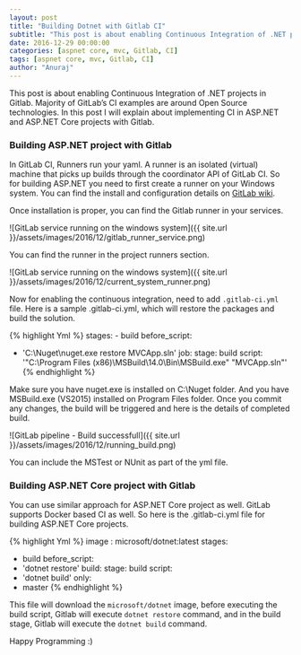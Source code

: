 ```yaml
---
layout: post
title: "Building Dotnet with Gitlab CI"
subtitle: "This post is about enabling Continuous Integration of .NET projects in Gitlab. Majority of GitLab’s CI examples are around Open Source technologies. In this post I will explain about implementing CI in ASP.NET and ASP.NET Core projects with Gitlab."
date: 2016-12-29 00:00:00
categories: [aspnet core, mvc, Gitlab, CI]
tags: [aspnet core, mvc, Gitlab, CI]
author: "Anuraj"
---
```

This post is about enabling Continuous Integration of .NET projects in Gitlab. Majority of GitLab’s CI examples are around Open Source technologies. In this post I will explain about implementing CI in ASP.NET and ASP.NET Core projects with Gitlab.

### Building ASP.NET project with Gitlab

In GitLab CI, Runners run your yaml. A runner is an isolated (virtual) machine that picks up builds through the coordinator API of GitLab CI. So for building ASP.NET you need to first create a runner on your Windows system. You can find the install and configuration details on [GitLab wiki](https://gitlab.com/gitlab-org/gitlab-ci-multi-runner/blob/master/docs/install/windows.md).

Once installation is proper, you can find the Gitlab runner in your services.

![GitLab service running on the windows system]({{ site.url }}/assets/images/2016/12/gitlab_runner_service.png)

You can find the runner in the project runners section.

![GitLab service running on the windows system]({{ site.url }}/assets/images/2016/12/current_system_runner.png)

Now for enabling the continuous integration, need to add `.gitlab-ci.yml` file. Here is a sample .gitlab-ci.yml, which will restore the packages and build the solution.

{% highlight Yml %}
stages:
    - build
before_script:
  - 'C:\Nuget\nuget.exe restore MVCApp.sln'
job:
    stage: build
    script: '"C:\Program Files (x86)\MSBuild\14.0\Bin\MSBuild.exe" "MVCApp.sln"'
{% endhighlight %}

Make sure you have nuget.exe is installed on C:\Nuget folder. And you have MSBuild.exe (VS2015) installed on Program Files folder. Once you commit any changes, the build will be triggered and here is the details of completed build.

![GitLab pipeline - Build successfull]({{ site.url }}/assets/images/2016/12/running_build.png)

You can include the MSTest or NUnit as part of the yml file.

### Building ASP.NET Core project with Gitlab

You can use similar approach for ASP.NET Core project as well. GitLab supports Docker based CI as well. So here is the .gitlab-ci.yml file for building ASP.NET Core projects.

{% highlight Yml %}
image : microsoft/dotnet:latest
stages:
  - build
before_script:
  - 'dotnet restore'
build:
 stage: build
 script:
  - 'dotnet build'
 only:
   - master
{% endhighlight %}

This file will download the `microsoft/dotnet` image, before executing the build script, Gitlab will execute `dotnet restore` command, and in the build stage, Gitlab will execute the `dotnet build` command.

Happy Programming :)